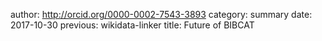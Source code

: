 author: http://orcid.org/0000-0002-7543-3893
category: summary
date: 2017-10-30
previous: wikidata-linker
title: Future of BIBCAT
